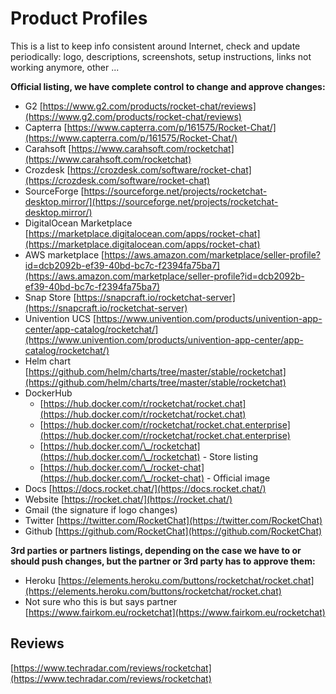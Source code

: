 # Product Profiles

This is a list to keep info consistent around Internet, check and update periodically: logo, descriptions, screenshots, setup instructions, links not working anymore, other ...

**Official listing, we have complete control to change and approve changes:**

* G2 ​​[https://www.g2.com/products/rocket-chat/reviews](https://www.g2.com/products/rocket-chat/reviews)
* Capterra [https://www.capterra.com/p/161575/Rocket-Chat/](https://www.capterra.com/p/161575/Rocket-Chat/)
* Carahsoft [https://www.carahsoft.com/rocketchat](https://www.carahsoft.com/rocketchat)
* Crozdesk [https://crozdesk.com/software/rocket-chat](https://crozdesk.com/software/rocket-chat)
* SourceForge [https://sourceforge.net/projects/rocketchat-desktop.mirror/](https://sourceforge.net/projects/rocketchat-desktop.mirror/)
* DigitalOcean Marketplace [https://marketplace.digitalocean.com/apps/rocket-chat](https://marketplace.digitalocean.com/apps/rocket-chat)
* AWS marketplace [https://aws.amazon.com/marketplace/seller-profile?id=dcb2092b-ef39-40bd-bc7c-f2394fa75ba7](https://aws.amazon.com/marketplace/seller-profile?id=dcb2092b-ef39-40bd-bc7c-f2394fa75ba7)
* Snap Store [https://snapcraft.io/rocketchat-server](https://snapcraft.io/rocketchat-server)
* Univention UCS [https://www.univention.com/products/univention-app-center/app-catalog/rocketchat/](https://www.univention.com/products/univention-app-center/app-catalog/rocketchat/)
* Helm chart [https://github.com/helm/charts/tree/master/stable/rocketchat](https://github.com/helm/charts/tree/master/stable/rocketchat)
* DockerHub
  * [https://hub.docker.com/r/rocketchat/rocket.chat](https://hub.docker.com/r/rocketchat/rocket.chat)
  * [https://hub.docker.com/r/rocketchat/rocket.chat.enterprise](https://hub.docker.com/r/rocketchat/rocket.chat.enterprise)
  * [https://hub.docker.com/\_/rocketchat](https://hub.docker.com/\_/rocketchat) - Store listing
  * [https://hub.docker.com/\_/rocket-chat](https://hub.docker.com/\_/rocket-chat) - Official image
* Docs [https://docs.rocket.chat/](https://docs.rocket.chat/)
* Website [https://rocket.chat/](https://rocket.chat/)
* Gmail (the signature if logo changes)
* Twitter [https://twitter.com/RocketChat](https://twitter.com/RocketChat)
* Github [https://github.com/RocketChat](https://github.com/RocketChat)

**3rd parties or partners listings, depending on the case we have to or should push changes, but the partner or 3rd party has to approve them:**

* Heroku [https://elements.heroku.com/buttons/rocketchat/rocket.chat](https://elements.heroku.com/buttons/rocketchat/rocket.chat)
* Not sure who this is but says partner [https://www.fairkom.eu/rocketchat](https://www.fairkom.eu/rocketchat)

## Reviews

[https://www.techradar.com/reviews/rocketchat](https://www.techradar.com/reviews/rocketchat)
